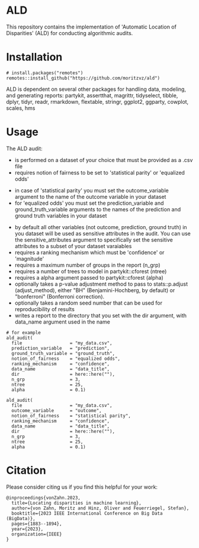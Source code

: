 # ALD

This repository contains the implementation of 'Automatic Location of Disparities' (ALD) for conducting algorithmic audits.

# Installation 

```
# install.packages("remotes")
remotes::install_github("https://github.com/moritzvz/ald")
 ```

ALD is dependent on several other packages for handling data, modeling, and generating reports: partykit, assertthat, magrittr, tidyselect, tibble, dplyr, tidyr, readr, rmarkdown, flextable, stringr, ggplot2, ggparty, cowplot, scales, hms

# Usage

The ALD audit:

- is performed on a dataset of your choice that must be provided as a .csv file
- requires notion of fairness to be set to 'statistical parity' or 'equalized odds'
 + in case of 'statistical parity' you must set the outcome_variable argument to the name of the outcome variable in your dataset
 + for 'equalized odds' you must set the prediction_variable and ground_truth_variable arguments to the names of the prediction and ground truth variables in your dataset
- by default all other variables (not outcome, prediction, ground truth) in you dataset will be used as sensitive attributes in the audit. You can use the sensitive_attributes argument to specifically set the sensitive attributes to a subset of your dataset varaiables
- requires a ranking mechanism which must be 'confidence' or 'magnitude'
- requires a maximum number of groups in the report (n_grp)
- requires a number of trees to model in partykit::cforest (ntree)
- requires a alpha argument passed to partykit::cforest (alpha)
- optionally takes a p-value adjustment method to pass to stats::p.adjust (adjust_method), either "BH" (Benjamini-Hochberg, by default) or "bonferroni" (Bonferroni correction).
- optionally takes a random seed number that can be used for reproducibility of results
- writes a report to the directory that you set with the dir argument, with data_name argument used in the name

```
# for example
ald_audit(
  file                  = "my_data.csv",
  prediction_variable   = "prediction",
  ground_truth_variable = "ground_truth",
  notion_of_fairness    = "equalized odds",
  ranking_mechanism     = "confidence",
  data_name             = "data_title",
  dir                   = here::here(""),
  n_grp                 = 3,
  ntree                 = 25,
  alpha                 = 0.1)

ald_audit(
  file                  = "my_data.csv",
  outcome_variable      = "outcome",
  notion_of_fairness    = "statistical parity",
  ranking_mechanism     = "confidence",
  data_name             = "data_title",
  dir                   = here::here(""),
  n_grp                 = 3,
  ntree                 = 25,
  alpha                 = 0.1)
 ```


# Citation
Please consider citing us if you find this helpful for your work:
```
@inproceedings{vonZahn.2023,
  title={Locating disparities in machine learning},
  author={von Zahn, Moritz and Hinz, Oliver and Feuerriegel, Stefan},
  booktitle={2023 IEEE International Conference on Big Data (BigData)},
  pages={1883--1894},
  year={2023},
  organization={IEEE}
}
 ```
